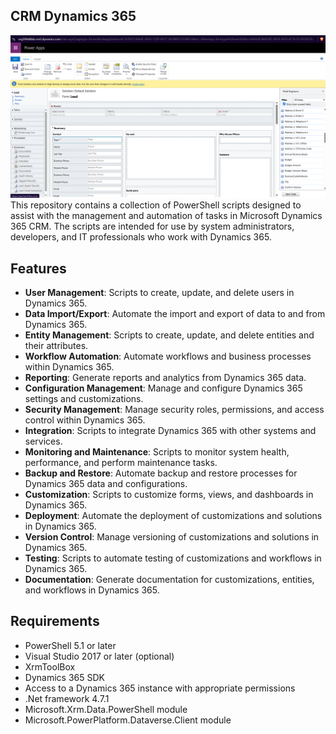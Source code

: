 ## CRM Dynamics 365 

![image](cover.png)
This repository contains a collection of PowerShell scripts designed to assist with the management and automation of tasks in Microsoft Dynamics 365 CRM. The scripts are intended for use by system administrators, developers, and IT professionals who work with Dynamics 365.
## Features
- **User Management**: Scripts to create, update, and delete users in Dynamics 365.
- **Data Import/Export**: Automate the import and export of data to and from Dynamics 365.
- **Entity Management**: Scripts to create, update, and delete entities and their attributes.
- **Workflow Automation**: Automate workflows and business processes within Dynamics 365.
- **Reporting**: Generate reports and analytics from Dynamics 365 data.
- **Configuration Management**: Manage and configure Dynamics 365 settings and customizations.
- **Security Management**: Manage security roles, permissions, and access control within Dynamics 365.
- **Integration**: Scripts to integrate Dynamics 365 with other systems and services.
- **Monitoring and Maintenance**: Scripts to monitor system health, performance, and perform maintenance tasks.
- **Backup and Restore**: Automate backup and restore processes for Dynamics 365 data and configurations.
- **Customization**: Scripts to customize forms, views, and dashboards in Dynamics 365.
- **Deployment**: Automate the deployment of customizations and solutions in Dynamics 365.
- **Version Control**: Manage versioning of customizations and solutions in Dynamics 365.
- **Testing**: Scripts to automate testing of customizations and workflows in Dynamics 365.
- **Documentation**: Generate documentation for customizations, entities, and workflows in Dynamics 365.

## Requirements
- PowerShell 5.1 or later
- Visual Studio 2017 or later (optional)
- XrmToolBox
- Dynamics 365 SDK
- Access to a Dynamics 365 instance with appropriate permissions
- .Net framework 4.7.1 
- Microsoft.Xrm.Data.PowerShell module
- Microsoft.PowerPlatform.Dataverse.Client module

